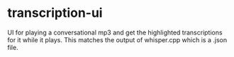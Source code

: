 # transcription-ui
UI for playing a conversational mp3 and get the highlighted transcriptions for it while it plays.
This matches the output of whisper.cpp which is a .json file.
